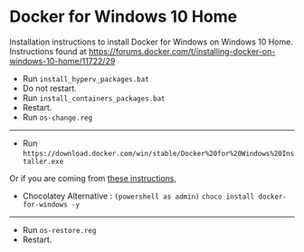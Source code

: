 # Docker for Windows 10 Home
Installation instructions to install Docker for Windows on Windows 10 Home. Instructions found at https://forums.docker.com/t/installing-docker-on-windows-10-home/11722/29

- Run ```install_hyperv_packages.bat```
- Do not restart.
- Run ```install_containers_packages.bat```
- Restart.
- Run ```os-change.reg```
---
- Run ```https://download.docker.com/win/stable/Docker%20for%20Windows%20Installer.exe```

Or if you are coming from [these instructions](https://github.com/mstraughan86/modern-development/),

- Chocolatey Alternative : ```(powershell as admin)``` ```choco install docker-for-windows -y```
---
- Run ```os-restore.reg```
- Restart.
